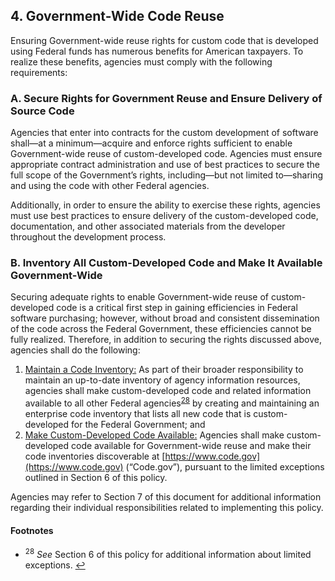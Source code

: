 ## 4. Government-Wide Code Reuse

Ensuring Government-wide reuse rights for custom code that is developed using Federal funds has numerous benefits for American taxpayers. To realize these benefits, agencies must comply with the following requirements:

### A. Secure Rights for Government Reuse and Ensure Delivery of Source Code

Agencies that enter into contracts for the custom development of software shall—at a minimum—acquire and enforce rights sufficient to enable Government-wide reuse of custom-developed code. Agencies must ensure appropriate contract administration and use of best practices to secure the full scope of the Government’s rights, including—but not limited to—sharing and using the code with other Federal agencies.

Additionally, in order to ensure the ability to exercise these rights, agencies must use best practices to ensure delivery of the custom-developed code, documentation, and other associated materials from the developer throughout the development process.

### B. Inventory All Custom-Developed Code and Make It Available Government-Wide

Securing adequate rights to enable Government-wide reuse of custom-developed code is a critical first step in gaining efficiencies in Federal software purchasing; however, without broad and consistent dissemination of the code across the Federal Government, these efficiencies cannot be fully realized. Therefore, in addition to securing the rights discussed above, agencies shall do the following:

1.  <u>Maintain a Code Inventory:</u> As part of their broader responsibility to maintain an up-to-date inventory of agency information resources, agencies shall make custom-developed code and related information available to all other Federal agencies<sup id="fnr28">[28](#fn28)</sup> by creating and maintaining an enterprise code inventory that lists all new code that is custom-developed for the Federal Government; and
2.  <u>Make Custom-Developed Code Available:</u> Agencies shall make custom-developed code available for Government-wide reuse and make their code inventories discoverable at [https://www.code.gov](https://www.code.gov) (“Code.gov”), pursuant to the limited exceptions outlined in Section 6 of this policy.

Agencies may refer to Section 7 of this document for additional information regarding their individual responsibilities related to implementing this policy.

#### Footnotes

*   <sup id="fn28">28</sup> _See_ Section 6 of this policy for additional information about limited exceptions. [↩](#fnr28)
